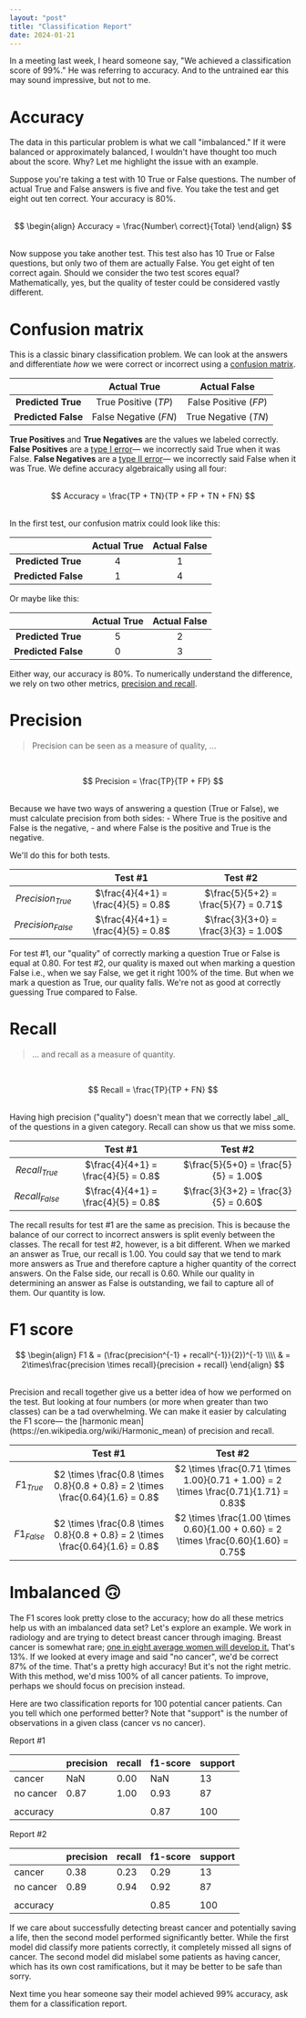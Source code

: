 ```yaml
---
layout: "post"
title: "Classification Report"
date: 2024-01-21
---
```


<script>
MathJax = {
  tex: {
    inlineMath: [['$', '$'], ['\\(', '\\)']]
  },
  svg: {
    fontCache: 'global'
  }
};
</script>
<script type="text/javascript" id="MathJax-script" async
  src="https://cdn.jsdelivr.net/npm/mathjax@3/es5/tex-svg.js">
</script>

In a meeting last week, I heard someone say, "We achieved a classification score of 99%."
He was referring to accuracy.
And to the untrained ear this may sound impressive, but not to me.

# Accuracy
The data in this particular problem is what we call "imbalanced."
If it were balanced or approximately balanced, I wouldn't have thought too much about the score.
Why?
Let me highlight the issue with an example.

Suppose you're taking a test with 10 True or False questions.
The number of actual True and False answers is five and five.
You take the test and get eight out ten correct.
Your accuracy is 80%.<br><br>

$$
\begin{align}
Accuracy = \frac{Number\ correct}{Total}
\end{align}
$$

<br>
Now suppose you take another test.
This test also has 10 True or False questions, but only two of them are actually False.
You get eight of ten correct again.
Should we consider the two test scores equal?
Mathematically, yes, but the quality of tester could be considered vastly different.

# Confusion matrix
This is a classic binary classification problem.
We can look at the answers and differentiate _how_ we were correct or incorrect using a
[confusion matrix](https://en.wikipedia.org/wiki/Confusion_matrix).

|                     |      Actual True      |     Actual False      |
|:-------------------:|:---------------------:|:---------------------:|
| **Predicted True**  | True Positive ($TP$)  | False Positive ($FP$) |
| **Predicted False** | False Negative ($FN$) | True Negative ($TN$)  |

**True Positives** and **True Negatives** are the values we labeled correctly.
**False Positives** are a [type I error](https://en.wikipedia.org/wiki/Type_I_and_type_II_errors#Type_I_error)—
we incorrectly said True when it was False.
**False Negatives** are a [type II error](https://en.wikipedia.org/wiki/Type_I_and_type_II_errors#Type_II_error)—
we incorrectly said False when it was True.
We define accuracy algebraically using all four:<br><br>

$$
Accuracy = \frac{TP + TN}{TP + FP + TN + FN}
$$

<br>
In the first test, our confusion matrix could look like this:

|                     | Actual True | Actual False |
|:-------------------:|:-----------:|:------------:|
| **Predicted True**  |      4      |      1       |
| **Predicted False** |      1      |      4       |

Or maybe like this:

|                     | Actual True | Actual False |
|:-------------------:|:-----------:|:------------:|
| **Predicted True**  |      5      |      2       |
| **Predicted False** |      0      |      3       |

Either way, our accuracy is 80%.
To numerically understand the difference, we rely on two other metrics,
[precision and recall](https://en.wikipedia.org/wiki/Precision_and_recall).

# Precision
> Precision can be seen as a measure of quality, ...

<br>

$$
Precision = \frac{TP}{TP + FP}
$$

<br>
Because we have two ways of answering a question (True or False),
we must calculate precision from both sides:
- Where True is the positive and False is the negative,
- and where False is the positive and True is the negative.

We'll do this for both tests.

|                     |               Test #1               |               Test #2                |
|:-------------------:|:-----------------------------------:|:------------------------------------:|
| $Precision_{True}$  | $\frac{4}{4+1} = \frac{4}{5} = 0.8$ | $\frac{5}{5+2} = \frac{5}{7} = 0.71$ |
| $Precision_{False}$ | $\frac{4}{4+1} = \frac{4}{5} = 0.8$ | $\frac{3}{3+0} = \frac{3}{3} = 1.00$ |

For test #1, our "quality" of correctly marking a question True or False is equal at 0.80.
For test #2, our quality is maxed out when marking a question False i.e.,
when we say False, we get it right 100% of the time.
But when we mark a question as True, our quality falls.
We're not as good at correctly guessing True compared to False.

# Recall
> ... and recall as a measure of quantity.

<br>

$$
Recall = \frac{TP}{TP + FN}
$$

<br>
Having high precision ("quality") doesn't mean that we correctly label _all_ of the questions in a given category.
Recall can show us that we miss some.

|                  |               Test #1               |               Test #2                |
|:----------------:|:-----------------------------------:|:------------------------------------:|
| $Recall_{True}$  | $\frac{4}{4+1} = \frac{4}{5} = 0.8$ | $\frac{5}{5+0} = \frac{5}{5} = 1.00$ |
| $Recall_{False}$ | $\frac{4}{4+1} = \frac{4}{5} = 0.8$ | $\frac{3}{3+2} = \frac{3}{5} = 0.60$ |

The recall results for test #1 are the same as precision.
This is because the balance of our correct to incorrect answers is split evenly between the classes.
The recall for test #2, however, is a bit different.
When we marked an answer as True, our recall is 1.00.
You could say that we tend to mark more answers as True and therefore capture a higher quantity of the correct answers.
On the False side, our recall is 0.60.
While our quality in determining an answer as False is outstanding, we fail to capture all of them.
Our quantity is low.

# F1 score

$$
\begin{align}
F1 & = (\frac{precision^{-1} + recall^{-1}}{2})^{-1} \\\\
& = 2\times\frac{precision \times recall}{precision + recall}
\end{align}
$$

<br>
Precision and recall together give us a better idea of how we performed on the test.
But looking at four numbers (or more when greater than two classes) can be a tad overwhelming.
We can make it easier by calculating the F1 score—
the [harmonic mean](https://en.wikipedia.org/wiki/Harmonic_mean) of precision and recall.

|              |                                    Test #1                                    |                                       Test #2                                       |
|:------------:|:-----------------------------------------------------------------------------:|:-----------------------------------------------------------------------------------:|
| $F1_{True}$  | $2 \times \frac{0.8 \times 0.8}{0.8 + 0.8} = 2 \times \frac{0.64}{1.6} = 0.8$ | $2 \times \frac{0.71 \times 1.00}{0.71 + 1.00} = 2 \times \frac{0.71}{1.71} = 0.83$ |
| $F1_{False}$ | $2 \times \frac{0.8 \times 0.8}{0.8 + 0.8} = 2 \times \frac{0.64}{1.6} = 0.8$ | $2 \times \frac{1.00 \times 0.60}{1.00 + 0.60} = 2 \times \frac{0.60}{1.60} = 0.75$ |

# Imbalanced 🙃
The F1 scores look pretty close to the accuracy; how do all these metrics help us with an imbalanced data set?
Let's explore an example.
We work in radiology and are trying to detect breast cancer through imaging.
Breast cancer is somewhat rare; [one in eight average women will develop it.](https://www.cancer.org/cancer/types/breast-cancer/about/how-common-is-breast-cancer.html)
That's 13%.
If we looked at every image and said "no cancer", we'd be correct 87% of the time.
That's a pretty high accuracy!
But it's not the right metric.
With this method, we'd miss 100% of all cancer patients.
To improve, perhaps we should focus on precision instead.

Here are two classification reports for 100 potential cancer patients.
Can you tell which one performed better?
Note that "support" is the number of observations in a given class (cancer vs no cancer).

Report #1

|           | precision | recall | f1-score | support |
|-----------|-----------|--------|----------|---------|
| cancer    | NaN       | 0.00   | NaN      | 13      |
| no cancer | 0.87      | 1.00   | 0.93     | 87      |
|           |           |        |          |         |
| accuracy  |           |        | 0.87     | 100     |

Report #2

|           | precision | recall | f1-score | support |
|-----------|-----------|--------|----------|---------|
| cancer    | 0.38      | 0.23   | 0.29     | 13      |
| no cancer | 0.89      | 0.94   | 0.92     | 87      |
|           |           |        |          |         |
| accuracy  |           |        | 0.85     | 100     |

If we care about successfully detecting breast cancer and potentially saving a life,
then the second model performed significantly better.
While the first model did classify more patients correctly, it completely missed all signs of cancer.
The second model did mislabel some patients as having cancer, which has its own cost ramifications,
but it may be better to be safe than sorry.

Next time you hear someone say their model achieved 99% accuracy, ask them for a classification report.

<script src="https://giscus.app/client.js"
        data-repo="it176131/it176131.github.io"
        data-repo-id="R_kgDOK1ukqg"
        data-category="Announcements"
        data-category-id="DIC_kwDOK1ukqs4CcOnS"
        data-mapping="pathname"
        data-strict="0"
        data-reactions-enabled="1"
        data-emit-metadata="0"
        data-input-position="top"
        data-theme="light"
        data-lang="en"
        data-loading="lazy"
        crossorigin="anonymous"
        async>
</script>